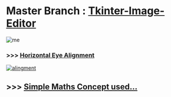 # Master Branch : [Tkinter-Image-Editor](https://github.com/imvickykumar999/Tkinter-Image_Editor/tree/master)

![me](https://raw.githubusercontent.com/imvickykumar999/Tkinter-Image_Editor/main/%2B91%2082399%2057923%2020201130_181651.jpg)

### >>> [Horizontal Eye Alignment](https://github.com/imvickykumar999/Tkinter-Image_Editor/blob/main/image%20editor/message.png)

[![alingment](https://github.com/imvickykumar999/Tkinter-Image_Editor/blob/main/screenshot.png?raw=true)](https://github.com/imvickykumar999/Tkinter-Image_Editor/blob/main/image%20editor/editor.py)
 
## >>> [Simple Maths Concept used...](https://raw.githubusercontent.com/imvickykumar999/Tkinter-Image_Editor/main/eye_xml.png)


